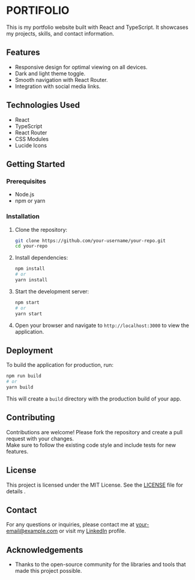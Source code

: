 # PORTIFOLIO
This is my portfolio website built with React and TypeScript. It showcases my projects, skills,
and contact information.
## Features
- Responsive design for optimal viewing on all devices.
- Dark and light theme toggle.
- Smooth navigation with React Router.
- Integration with social media links.
## Technologies Used
- React
- TypeScript
- React Router
- CSS Modules
- Lucide Icons
## Getting Started
### Prerequisites
- Node.js
- npm or yarn
### Installation
1. Clone the repository:
    ```bash
    git clone https://github.com/your-username/your-repo.git
    cd your-repo
    ```
2. Install dependencies:
    ```bash
    npm install
    # or
    yarn install
    ```
3. Start the development server:
    ```bash
    npm start
    # or
    yarn start
    ```
4. Open your browser and navigate to `http://localhost:3000` to view the
    application.
## Deployment
To build the application for production, run:
```bash
npm run build
# or
yarn build
```
This will create a `build` directory with the production build of your app.
## Contributing
Contributions are welcome! Please fork the repository and create a pull request with your changes.  
Make sure to follow the existing code style and include tests for new features.
## License
This project is licensed under the MIT License. See the [LICENSE](LICENSE) file for details
.
## Contact
For any questions or inquiries, please contact me at [your-email@example.com](mailto:jitutesfaye17@gmail.com)
  or visit my [LinkedIn](https://www.linkedin.com/in/your-profile) profile.
## Acknowledgements
- Thanks to the open-source community for the libraries and tools that made this project possible.
